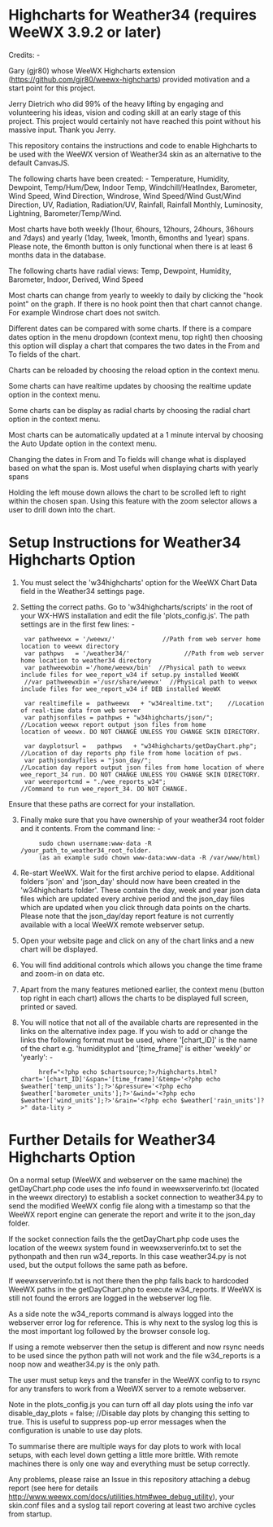 # Highcharts for Weather34 (requires WeeWX 3.9.2 or later)

Credits: -

Gary (gjr80) whose WeeWX Highcharts extension (https://github.com/gjr80/weewx-highcharts) provided motivation and a start point for this project.
            
Jerry Dietrich who did 99% of the heavy lifting by engaging and volunteering his ideas, vision and coding skill at an early stage of this project. This project would certainly not have reached this point without his massive input. Thank you Jerry.

This repository contains the instructions and code to enable Highcharts to be used with the WeeWX version of Weather34 skin as an alternative to the default CanvasJS.

The following charts have been created: - Temperature, Humidity, Dewpoint, Temp/Hum/Dew, Indoor Temp, Windchill/HeatIndex, Barometer, Wind Speed, Wind Direction, Windrose, Wind Speed/Wind Gust/Wind Direction, UV, Radiation, Radiation/UV, Rainfall, Rainfall Monthly, Luminosity, Lightning, Barometer/Temp/Wind.

Most charts have both weekly (1hour, 6hours, 12hours, 24hours, 36hours and 7days) and yearly (1day, 1week, 1month, 6months and 1year) spans. Please note, the 6month button is only functional when there is at least 6 months data in the database.

The following charts have radial views: Temp, Dewpoint, Humidity, Barometer, Indoor, Derived, Wind Speed

Most charts can change from yearly to weekly to daily by clicking the "hook point" on the graph. If there is no hook point then that chart cannot change. For example Windrose chart does not switch.

Different dates can be compared with some charts. If there is a compare dates option in the menu dropdown (context menu, top right) then choosing this option will display a chart that compares the two dates in the From and To fields of the chart.

Charts can be reloaded by choosing the reload option in the context menu.

Some charts can have realtime updates by choosing the realtime update option in the context menu.

Some charts can be display as radial charts by choosing the radial chart option in the context menu.

Most charts can be automatically updated at a 1 minute interval by choosing the Auto Update option in the context menu.

Changing the dates in From and To fields will change what is displayed based on what the span is. Most useful when displaying charts with yearly spans

Holding the left mouse down allows the chart to be scrolled left to right within the chosen span. Using this feature with the zoom selector allows a user to drill down into the chart.

# Setup Instructions for Weather34 Highcharts Option

1. You must select the 'w34highcharts' option for the WeeWX Chart Data field in the Weather34 settings page.
2. Setting the correct paths. Go to 'w34highcharts/scripts' in the root of your WX-HWS installation and edit the file 'plots_config.js'. The path settings are in the first few lines: -

        var pathweewx = '/weewx/'             //Path from web server home location to weewx directory
        var pathpws   = '/weather34/'               //Path from web server home location to weather34 directory
        var pathweewxbin ='/home/weewx/bin'  //Physical path to weewx include files for wee_report_w34 if setup.py installed WeeWX
        //var pathweewxbin ='/usr/share/weewx'  //Physical path to weewx include files for wee_report_w34 if DEB installed WeeWX

        var realtimefile =  pathweewx   + "w34realtime.txt";    //Location of real-time data from web server
        var pathjsonfiles = pathpws + "w34highcharts/json/";                    //Location weewx report output json files from home             location of weewx. DO NOT CHANGE UNLESS YOU CHANGE SKIN DIRECTORY.

        var dayplotsurl =   pathpws   + "w34highcharts/getDayChart.php"; //Location of day reports php file from home location of pws.
        var pathjsondayfiles = "json_day/";                         //Location day report output json files from home location of where         wee_report_34 run. DO NOT CHANGE UNLESS YOU CHANGE SKIN DIRECTORY.
        var weereportcmd = "./wee_reports_w34";                     //Command to run wee_report_34. DO NOT CHANGE.
        
Ensure that these paths are correct for your installation.        

3. Finally make sure that you have ownership of your weather34 root folder and it contents. From the command line: -

            sudo chown username:www-data -R /your_path_to_weather34_root_folder. 
            (as an example sudo chown www-data:www-data -R /var/www/html)
            
4. Re-start WeeWX. Wait for the first archive period to elapse. Additional folders 'json' and 'json_day' should now have been created in the 'w34highcharts folder'. These contain the day, week and year json data files which are updated every archive period and the json_day files which are updated when you click through data points on the charts. Please note that the json_day/day report feature is not currently available with a local WeeWX remote webserver setup.
5. Open your website page and click on any of the chart links and a new chart will be displayed.
6. You will find additional controls which allows you change the time frame and zoom-in on data etc. 
7. Apart from the many features metioned earlier, the context menu (button top right in each chart) allows the charts to be displayed full screen, printed or saved.
            
8. You will notice that not all of the available charts are represented in the links on the alternative index page. If you wish to add or change the links the following format must be used, where '[chart_ID]' is the name of the chart e.g. 'humidityplot and '[time_frame]' is either 'weekly' or 'yearly': -

            href="<?php echo $chartsource;?>/highcharts.html?chart='[chart_ID]'&span='[time_frame]'&temp='<?php echo $weather['temp_units'];?>'&pressure='<?php echo $weather['barometer_units'];?>'&wind='<?php echo $weather['wind_units'];?>'&rain='<?php echo $weather['rain_units']?>" data-lity >
            
# Further Details for Weather34 Highcharts Option

On a normal setup (WeeWX and webserver on the same machine) the getDayChart.php code uses the info found in weewxserverinfo.txt (located in the weewx directory) to establish a socket connection to weather34.py to send the modified WeeWX config file along with a timestamp so that the WeeWX report engine can generate the report and write it to the json_day folder.

If the socket connection fails the the getDayChart.php code uses the location of the weewx system found in weewxserverinfo.txt to set the pythonpath and then run w34_reports. In this case weather34.py is not used, but the output follows the same path as before.

If weewxserverinfo.txt is not there then the php falls back to hardcoded WeeWX paths in the getDayChart.php to execute w34_reports.  If WeeWX is still not found the errors are logged in the webserver log file.

As a side note the w34_reports command is always logged into the webserver error log for reference. This is why next to the syslog log this is the most important log followed by the browser console log.

If using a remote webserver then the setup is different and now rsync needs to be used since the python path will not work and the file w34_reports is a noop now and weather34.py is the only path.

The user must setup keys and the transfer in the WeeWX config to to rsync for any transfers to work from a WeeWX server to a remote webserver.

Note in the plots_config.js you can turn off all day plots using the info  var disable_day_plots = false; //Disable day plots by changing this setting to true. This is useful to suppress pop-up error messages when the configuration is unable to use day plots. 

To summarise there are multiple ways for day plots to work with local setups, with each level down getting a little more brittle. With remote machines there is only one way and everything must be setup correctly.

Any problems, please raise an Issue in this repository attaching a debug report (see here for details http://www.weewx.com/docs/utilities.htm#wee_debug_utility), your skin.conf files and a syslog tail report covering at least two archive cycles from startup.

